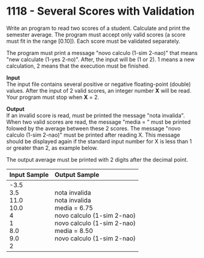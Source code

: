 # 1118 - Several Scores with Validation

Write an program to read two scores of a student. Calculate and print the semester average. The program must accept only valid scores (a score must fit in the range [0.10]). Each score must be validated separately.

The program must print a message "novo calculo (1-sim 2-nao)" that means "new calculate (1-yes 2-no)". After, the input will be (1 or 2). 1 means a new calculation, 2 means that the execution must be finished.

**Input**<br>
The input file contains several positive or negative floating-point (double) values​. After the input of 2 valid scores, an integer number **X** will be read. Your program must stop when **X** = 2.

**Output**<br>
If an invalid score is read, must be printed the message "nota invalida". When two valid scores are read, the message "media = " must be printed folowed by the average between these 2 scores. The message "novo calculo (1-sim 2-nao)" must be printed after reading X. This message should be displayed again if the standard input number for X is less than 1 or greater than 2, as example below.

The output average must be printed with 2 digits after the decimal point.

| Input Sample                                                             | Output Sample                                                                                                                                                        |
|:-------------------------------------------------------------------------|:---------------------------------------------------------------------------------------------------------------------------------------------------------------------|
| -3.5 <br> 3.5 <br> 11.0 <br> 10.0 <br> 4 <br> 1 <br> 8.0 <br> 9.0 <br> 2 | nota invalida <br> nota invalida <br> media = 6.75 <br> novo calculo (1-sim 2-nao) <br> novo calculo (1-sim 2-nao) <br> media = 8.50 <br> novo calculo (1-sim 2-nao) |